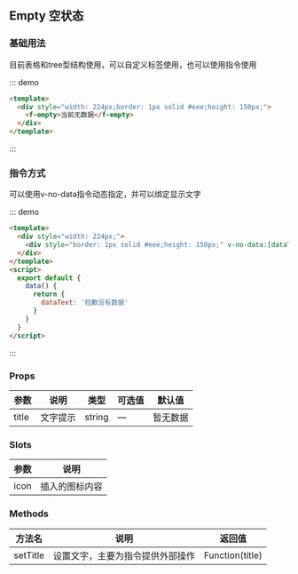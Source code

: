 ## Empty 空状态

### 基础用法

目前表格和tree型结构使用，可以自定义标签使用，也可以使用指令使用

::: demo

```html
<template>
  <div style="width: 224px;border: 1px solid #eee;height: 150px;">
    <f-empty>当前无数据</f-empty>
  </div>
</template>
```

:::

### 指令方式

可以使用v-no-data指令动态指定，并可以绑定显示文字

::: demo

```html
<template>
  <div style="width: 224px;">
    <div style="border: 1px solid #eee;height: 150px;" v-no-data:[dataText]="true"></div>
  </div>
</template>
<script>
  export default {
    data() {
      return {
        dataText: '抱歉没有数据'
      }
    }
  }
</script>
```

:::

### Props

| 参数      | 说明    | 类型      | 可选值       | 默认值   |
|---------- |-------- |---------- |-------------  |-------- |
| title     | 文字提示   | string  |    —       |    暂无数据    |


### Slots

| 参数      | 说明    | 
|---------- |-------- |
| icon     | 插入的图标内容  | 


### Methods

| 方法名      | 说明    | 返回值      |
|---------- |-------- |---------- |
| setTitle     | 设置文字，主要为指令提供外部操作  | Function(title)  |
